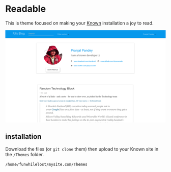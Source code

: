 # Readable
This is theme focused on making your [Known](www.github.com/idno/known)
installation a joy to read.

![](/preview.png)

## installation
Download the files (or `git clone` them) then upload to your Known site in the
`/Themes` folder.

```
/home/funwhilelost/mysite.com/Themes
```

